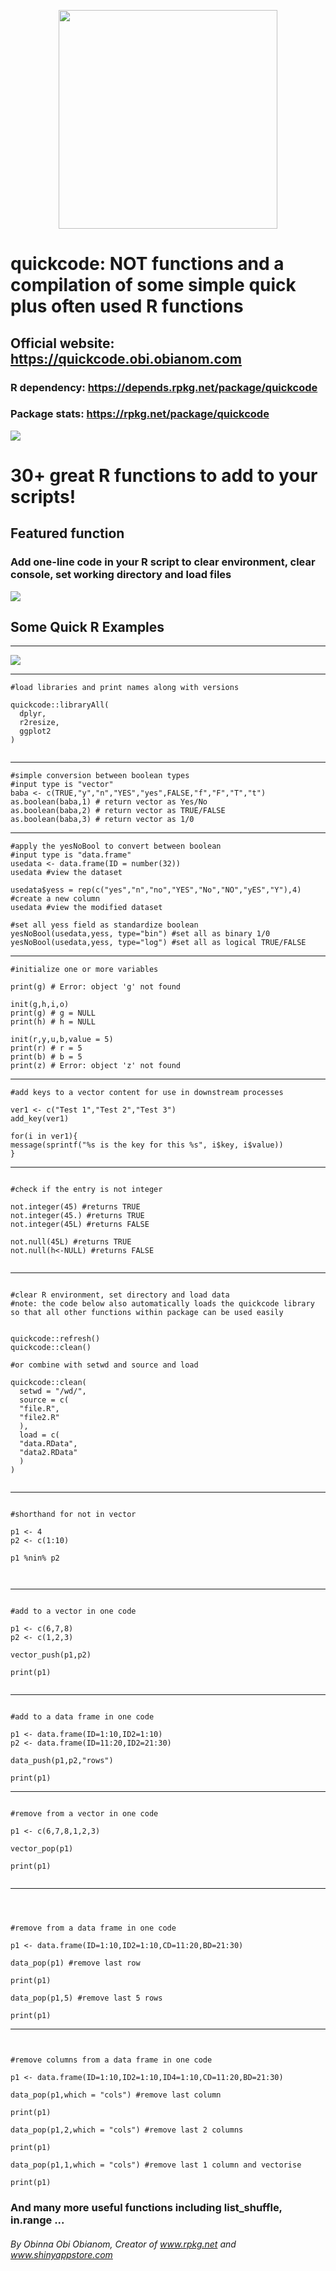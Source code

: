 <p align="center">
<img src="https://quickcode.obi.obianom.com/CRAN/rockybilly.regular_qc.webp" width="350">

</p>

# quickcode: NOT functions and a compilation of some simple quick plus often used R functions

## Official website: https://quickcode.obi.obianom.com

### R dependency: https://depends.rpkg.net/package/quickcode

### Package stats: https://rpkg.net/package/quickcode

[![](https://quickcode.obi.obianom.com/quickcode_load_type.svg)](https://rpkg.net/package/quickcode)

# 30+ great R functions to add to your scripts!

## Featured function
### Add one-line code in your R script to clear environment, clear console, set working directory and load files
![](https://quickcode.obi.obianom.com/quickcode.png)

## Some Quick R Examples

***

![](https://quickcode.obi.obianom.com/bionic_txt2.png)

***

```
#load libraries and print names along with versions

quickcode::libraryAll(
  dplyr,
  r2resize,
  ggplot2
)


```
***

```
#simple conversion between boolean types
#input type is "vector"
baba <- c(TRUE,"y","n","YES","yes",FALSE,"f","F","T","t")
as.boolean(baba,1) # return vector as Yes/No
as.boolean(baba,2) # return vector as TRUE/FALSE
as.boolean(baba,3) # return vector as 1/0

```
***

```
#apply the yesNoBool to convert between boolean
#input type is "data.frame"
usedata <- data.frame(ID = number(32))
usedata #view the dataset

usedata$yess = rep(c("yes","n","no","YES","No","NO","yES","Y"),4) #create a new column
usedata #view the modified dataset

#set all yess field as standardize boolean
yesNoBool(usedata,yess, type="bin") #set all as binary 1/0
yesNoBool(usedata,yess, type="log") #set all as logical TRUE/FALSE

```


***

```
#initialize one or more variables

print(g) # Error: object 'g' not found

init(g,h,i,o)
print(g) # g = NULL
print(h) # h = NULL

init(r,y,u,b,value = 5)
print(r) # r = 5
print(b) # b = 5
print(z) # Error: object 'z' not found

```

***

```
#add keys to a vector content for use in downstream processes

ver1 <- c("Test 1","Test 2","Test 3")
add_key(ver1)

for(i in ver1){
message(sprintf("%s is the key for this %s", i$key, i$value))
}

```

***

```

#check if the entry is not integer

not.integer(45) #returns TRUE
not.integer(45.) #returns TRUE
not.integer(45L) #returns FALSE

not.null(45L) #returns TRUE
not.null(h<-NULL) #returns FALSE


```

***

```

#clear R environment, set directory and load data
#note: the code below also automatically loads the quickcode library so that all other functions within package can be used easily


quickcode::refresh()
quickcode::clean()

#or combine with setwd and source and load

quickcode::clean(
  setwd = "/wd/",
  source = c(
  "file.R",
  "file2.R"
  ),
  load = c(
  "data.RData",
  "data2.RData"
  )
)


```

***

```

#shorthand for not in vector

p1 <- 4
p2 <- c(1:10)

p1 %nin% p2



```

***

```

#add to a vector in one code

p1 <- c(6,7,8)
p2 <- c(1,2,3)

vector_push(p1,p2)

print(p1)


```

***

```

#add to a data frame in one code

p1 <- data.frame(ID=1:10,ID2=1:10)
p2 <- data.frame(ID=11:20,ID2=21:30)

data_push(p1,p2,"rows")

print(p1)

```

***

```

#remove from a vector in one code

p1 <- c(6,7,8,1,2,3)

vector_pop(p1)

print(p1)


```

***

```



#remove from a data frame in one code

p1 <- data.frame(ID=1:10,ID2=1:10,CD=11:20,BD=21:30)

data_pop(p1) #remove last row

print(p1)

data_pop(p1,5) #remove last 5 rows

print(p1)

```

***

```


#remove columns from a data frame in one code

p1 <- data.frame(ID=1:10,ID2=1:10,ID4=1:10,CD=11:20,BD=21:30)

data_pop(p1,which = "cols") #remove last column

print(p1)

data_pop(p1,2,which = "cols") #remove last 2 columns

print(p1)

data_pop(p1,1,which = "cols") #remove last 1 column and vectorise

print(p1)

```





### And many more useful functions including list_shuffle, in.range ...

###### By Obinna Obi Obianom, Creator of www.rpkg.net and www.shinyappstore.com
